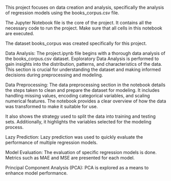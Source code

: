 This project focuses on data creation and analysis, specifically the analysis of regression models using the books_corpus.csv file.

The Jupyter Notebook file is the core of the project. It contains all the necessary code to run the project. Make sure that all cells in this notebook are executed.

The dataset books_corpus was created specifically for this project.

Data Analysis:
The project.ipynb file begins with a thorough data analysis of the books_corpus.csv dataset. Exploratory Data Analysis is performed to gain insights into the distribution, patterns, and characteristics of the data. This section is crucial for understanding the dataset and making informed decisions during preprocessing and modeling.

Data Preprocessing:
The data preprocessing section in the notebook details the steps taken to clean and prepare the dataset for modeling. It includes handling missing values, encoding categorical variables, and scaling numerical features. The notebook provides a clear overview of how the data was transformed to make it suitable for use.

It also shows the strategy used to split the data into training and testing sets. Additionally, it highlights the variables selected for the modeling process.

Lazy Prediction:
Lazy prediction was used to quickly evaluate the performance of multiple regression models.

Model Evaluation:
The evaluation of specific regression models is done. Metrics such as MAE and MSE are presented for each model.

Principal Component Analysis (PCA):
PCA is explored as a means to enhance model performance.
